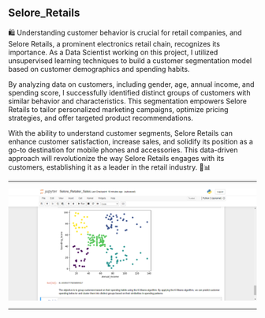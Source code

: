 ## Selore_Retails

🛍️ Understanding customer behavior is crucial for retail companies, and Selore Retails, a prominent electronics retail chain, recognizes its importance. As a Data Scientist working on this project, I utilized unsupervised learning techniques to build a customer segmentation model based on customer demographics and spending habits.

By analyzing data on customers, including gender, age, annual income, and spending score, I successfully identified distinct groups of customers with similar behavior and characteristics. This segmentation empowers Selore Retails to tailor personalized marketing campaigns, optimize pricing strategies, and offer targeted product recommendations.

With the ability to understand customer segments, Selore Retails can enhance customer satisfaction, increase sales, and solidify its position as a go-to destination for mobile phones and accessories. This data-driven approach will revolutionize the way Selore Retails engages with its customers, establishing it as a leader in the retail industry. 🎯📊 

<hr>

![My Image](aasets/img1.png)

<hr>

<br>

<br>
